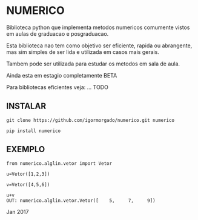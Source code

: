 NUMERICO
========

Biblioteca python que implementa metodos numericos comumente vistos em aulas de graduacao e posgraduacao.

Esta biblioteca nao tem como objetivo ser eficiente, rapida ou abrangente, mas sim simples de ser lida e 
utilizada em casos mais gerais.

Tambem pode ser utilizada para estudar os metodos em sala de aula.

Ainda esta em estagio completamente BETA

Para bibliotecas eficientes veja: ... TODO


INSTALAR
--------

```
git clone https://github.com/igormorgado/numerico.git numerico

pip install numerico
```


EXEMPLO
-------

```
from numerico.alglin.vetor import Vetor

u=Vetor([1,2,3])

v=Vetor([4,5,6])

u+v
OUT: numerico.alglin.vetor.Vetor([    5,     7,     9])
```


Jan 2017
